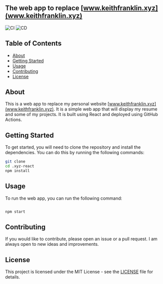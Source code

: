 ## The web app to replace [www.keithfranklin.xyz](www.keithfranklin.xyz)

![CI](https://github.com/Keith3895/about-me/workflows/CI/badge.svg)
![CD](https://github.com/Keith3895/about-me/workflows/CD/badge.svg)


## Table of Contents
- [About](#about)
- [Getting Started](#getting-started)
- [Usage](#usage)
- [Contributing](#contributing)
- [License](#license)


## About
This is a web app to replace my personal website [www.keithfranklin.xyz](www.keithfranklin.xyz). It is a simple web app that will display my resume and some of my projects. It is built using React and deployed using GitHub Actions.


## Getting Started
To get started, you will need to clone the repository and install the dependencies. You can do this by running the following commands:
```bash
git clone
cd .xyz-react
npm install
```

## Usage
To run the web app, you can run the following command:
```bash

npm start
```

## Contributing

If you would like to contribute, please open an issue or a pull request. I am always open to new ideas and improvements.

## License
This project is licensed under the MIT License - see the [LICENSE](LICENSE) file for details.
